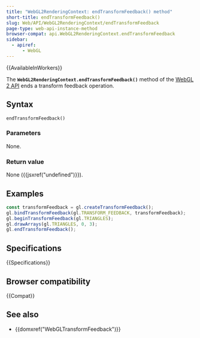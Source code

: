 ```yaml
---
title: "WebGL2RenderingContext: endTransformFeedback() method"
short-title: endTransformFeedback()
slug: Web/API/WebGL2RenderingContext/endTransformFeedback
page-type: web-api-instance-method
browser-compat: api.WebGL2RenderingContext.endTransformFeedback
sidebar:
  - apiref:
      - WebGL
---
```


{{AvailableInWorkers}}

The **`WebGL2RenderingContext.endTransformFeedback()`** method
of the [WebGL 2 API](/en-US/docs/Web/API/WebGL_API) ends a transform feedback
operation.

## Syntax

```js-nolint
endTransformFeedback()
```

### Parameters

None.

### Return value

None ({{jsxref("undefined")}}).

## Examples

```js
const transformFeedback = gl.createTransformFeedback();
gl.bindTransformFeedback(gl.TRANSFORM_FEEDBACK, transformFeedback);
gl.beginTransformFeedback(gl.TRIANGLES);
gl.drawArrays(gl.TRIANGLES, 0, 3);
gl.endTransformFeedback();
```

## Specifications

{{Specifications}}

## Browser compatibility

{{Compat}}

## See also

- {{domxref("WebGLTransformFeedback")}}
